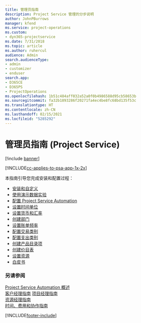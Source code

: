 ```yaml
---
title: 管理员指南
description: Project Service 管理的分步说明
author: JohnPBurrows
manager: kfend
ms.service: project-operations
ms.custom:
- dyn365-projectservice
ms.date: 7/31/2018
ms.topic: article
ms.author: ruhercul
audience: Admin
search.audienceType:
- admin
- customizer
- enduser
search.app:
- D365CE
- D365PS
- ProjectOperations
ms.openlocfilehash: 1b51c484aff032a52a0f0b4986588d95cb58653b
ms.sourcegitcommit: fa32b1893286f20271fa4ec4be8fc68bd135f53c
ms.translationtype: HT
ms.contentlocale: zh-CN
ms.lasthandoff: 02/15/2021
ms.locfileid: "5285292"
---
```

# <a name="administrator-guide-project-service"></a>管理员指南 (Project Service)

[!include [banner](../includes/psa-now-project-operations.md)]

[!INCLUDE[cc-applies-to-psa-app-1x-2x](../includes/cc-applies-to-psa-app-1x-2x.md)]

本指南引导您完成安装和配置过程：  
  
- [安装和自定义](install-customize.md)
- [使用演示数据实验](use-demo-data.md)
- [配置 Project Service Automation](configure.md)
- [设置时间单位](set-up-time-units.md)
- [设置货币和汇率](set-up-currencies-exchange-rates.md)
- [创建部门](create-organizational-units.md)
- [设置账单频率](set-up-invoice-frequencies.md)
- [配置交易类别](configure-transaction-categories.md)
- [配置支出类别](configure-expense-categories.md)
- [创建产品目录项](create-product-catalog-items.md)
- [创建价目表](create-price-list.md)
- [设置资源](set-up-resources.md)
- [白皮书](white-papers.md)
  
### <a name="see-also"></a>另请参阅  
 [Project Service Automation 概述](../psa/overview.md)    
 [客户经理指南](../psa/account-manager-guide.md) [项目经理指南](../psa/project-manager-guide.md)   
 [资源经理指南](../psa/resource-manager-guide.md)   
 [时间、费用和协作指南](../psa/time-expense-collaboration-guide.md)


[!INCLUDE[footer-include](../includes/footer-banner.md)]